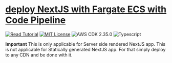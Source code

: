 # [deploy NextJS with Fargate ECS with Code Pipeline](https://apoorv.blog/nextjs-fargate-codepipline-cdk/)

[![Read Tutorial](https://badgen.now.sh/badge/Read/Tutorial/purple)](https://apoorv.blog/nextjs-fargate-codepipline-cdk/)
[![MIT License](https://badgen.now.sh/badge/License/MIT/blue)](https://github.com/apoorvmote/cdk-examples/blob/master/License.md)
![AWS CDK 2.35.0](https://badgen.net/badge/aws-cdk/2.35.0/yellow)
![Typescript](https://badgen.net/badge/icon/typescript?icon=typescript&label)

**Important** This is only applicable for Server side rendered NextJS app. This is not applicable for Statically generated NextJS app. For that simply deploy to any CDN and be done with it.